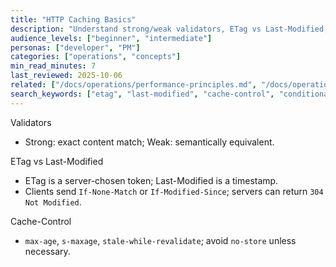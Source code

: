 ```yaml
---
title: "HTTP Caching Basics"
description: "Understand strong/weak validators, ETag vs Last-Modified, and Cache-Control."
audience_levels: ["beginner", "intermediate"]
personas: ["developer", "PM"]
categories: ["operations", "concepts"]
min_read_minutes: 7
last_reviewed: 2025-10-06
related: ["/docs/operations/performance-principles.md", "/docs/operations/content-sync-deep-dive.md"]
search_keywords: ["etag", "last-modified", "cache-control", "conditional request"]
---
```


Validators

- Strong: exact content match; Weak: semantically equivalent.

ETag vs Last-Modified

- ETag is a server-chosen token; Last-Modified is a timestamp.
- Clients send `If-None-Match` or `If-Modified-Since`; servers can return `304 Not Modified`.

Cache-Control

- `max-age`, `s-maxage`, `stale-while-revalidate`; avoid `no-store` unless necessary.

